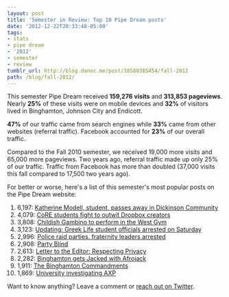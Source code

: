```yaml
---
layout: post
title: 'Semester in Review: Top 10 Pipe Dream posts'
date: '2012-12-22T20:33:48-05:00'
tags:
- stats
- pipe dream
- '2012'
- semester
- review
tumblr_url: http://blog.danoc.me/post/38588385454/fall-2012
path: /blog/fall-2012/
---
```


This semester Pipe Dream received **159,276 visits** and **313,853 pageviews**. Nearly **25%** of these visits were on mobile devices and **32%** of visitors lived in Binghamton, Johnson City and Endicott.

**47%** of our traffic came from search engines while **33%** came from other websites (referral traffic). Facebook accounted for **23%** of our overall traffic.

Compared to the Fall 2010 semester, we received 19,000 more visits and 65,000 more pageviews. Two years ago, referral traffic made up only 25% of our traffic. Traffic from Facebook has more than doubled (37,000 visits this fall compared to 17,500 two years ago).

For better or worse, here's a list of this semester's most popular posts on the Pipe Dream website:

  1. 6,197: [Katherine Modell, student, passes away in Dickinson Community](http://www.bupipedream.com/news/14887/katherine-modell-student-passes-dickinson-community/)
  2. 4,079: [CoRE students fight to outwit Dropbox creators](http://www.bupipedream.com/news/16025/dropbox-space-race/)
  3. 3,808: [Childish Gambino to perform in the West Gym](http://www.bupipedream.com/news/13735/childish-gambino-binghamton-university/)
  4. 3,123: [Updating: Greek Life student officials arrested on Saturday](http://www.bupipedream.com/news/13485/greek-life-student-officials-arrested-saturday/)
  5. 2,996: [Police raid parties, fraternity leaders arrested](http://www.bupipedream.com/news/13685/frat-arrests/)
  6. 2,908: [Party Blind](http://www.bupipedream.com/opinion/10979/party-blind/)
  7. 2,613: [Letter to the Editor: Respecting Privacy](http://www.bupipedream.com/opinion/15452/letter-editor-respecting-privacy/)
  8. 2,282: [Binghamton gets Jacked with Afrojack](http://www.bupipedream.com/release/12092/binghamton-jacked-afrojack/)
  9. 1,911: [The Binghamton Commandments](http://www.bupipedream.com/release/11322/binghamton-commandments/)
  10. 1,869: [University investigating AXP](http://www.bupipedream.com/news/15869/university-investigating-axp/)

Want to know anything? Leave a comment or [reach out on Twitter](http://twitter.com/_danoc).
